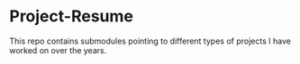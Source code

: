 # Project-Resume
This repo contains submodules pointing to different types of projects I have worked on over the years.
